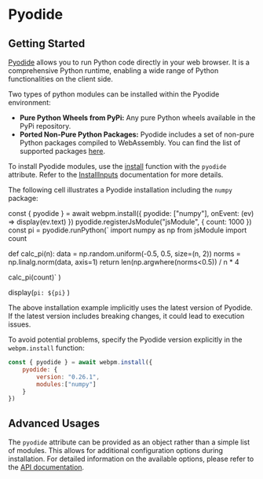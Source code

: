 # Pyodide

## Getting Started

<a href="https://pyodide.org/en/stable/index.html" target="_blank">Pyodide</a> 
allows you to run Python code directly in your web browser. It is a comprehensive
Python runtime, enabling a wide range of Python functionalities on the client side.

Two types of python modules can be installed within the Pyodide environment:
* **Pure Python Wheels from PyPi:** Any pure Python wheels available in the PyPi repository.
* **Ported Non-Pure Python Packages:** Pyodide includes a set of non-pure Python packages compiled to WebAssembly. 
You can find the list of supported packages 
<a href="https://pyodide.org/en/stable/usage/packages-in-pyodide.html" target="_blank">here</a>.

To install Pyodide modules, use the [install](@nav/api/MainModule.install) function with the `pyodide` attribute. 
Refer to the [InstallInputs](@nav/api/MainModule.InstallInputs) documentation for more details.

The following cell illustrates a Pyodide installation including the `numpy` package:

<js-cell>
const { pyodide } = await webpm.install({
    pyodide: ["numpy"],
    onEvent: (ev) => display(ev.text)
})
pyodide.registerJsModule("jsModule", { count: 1000 })
const pi = pyodide.runPython(`
import numpy as np
from jsModule import count

def calc_pi(n):
    data = np.random.uniform(-0.5, 0.5, size=(n, 2))
    norms = np.linalg.norm(data, axis=1)
    return len(np.argwhere(norms<0.5)) / n * 4

calc_pi(count)`
)

display(`pi: ${pi}` )
</js-cell>


<note level="warning" label="Important">
The above installation example implicitly uses the latest version of Pyodide. 
If the latest version includes breaking changes, it could lead to execution issues.

To avoid potential problems, specify the Pyodide version explicitly in the `webpm.install` function:

```javascript
const { pyodide } = await webpm.install({
    pyodide: { 
        version: "0.26.1",
        modules:["numpy"]
    }
})
```

</note>

## Advanced Usages

The `pyodide` attribute can be provided as an object rather than a simple list of modules.
This allows for additional configuration options during installation.
For detailed information on the available options, please refer to the
[API documentation](@nav/api/MainModule.PyodideInputs).
